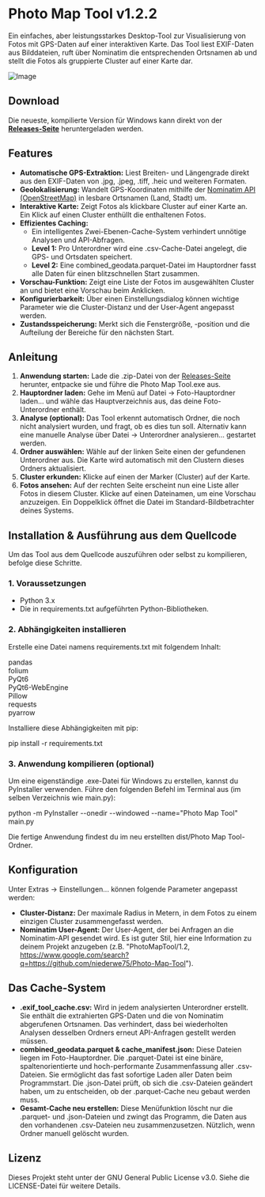# **Photo Map Tool v1.2.2**

Ein einfaches, aber leistungsstarkes Desktop-Tool zur Visualisierung von Fotos mit GPS-Daten auf einer interaktiven Karte. Das Tool liest EXIF-Daten aus Bilddateien, ruft über Nominatim die entsprechenden Ortsnamen ab und stellt die Fotos als gruppierte Cluster auf einer Karte dar.

![Image](https://github.com/user-attachments/assets/ea355d75-795a-4197-a3b6-26e37f4f0889)

## **Download**

Die neueste, kompilierte Version für Windows kann direkt von der [**Releases-Seite**](https://github.com/niederwe75/Photo-Map-Tool/releases/latest) heruntergeladen werden.

## **Features**

* **Automatische GPS-Extraktion:** Liest Breiten- und Längengrade direkt aus den EXIF-Daten von .jpg, .jpeg, .tiff, .heic und weiteren Formaten.  
* **Geolokalisierung:** Wandelt GPS-Koordinaten mithilfe der [Nominatim API (OpenStreetMap)](https://nominatim.openstreetmap.org/) in lesbare Ortsnamen (Land, Stadt) um.  
* **Interaktive Karte:** Zeigt Fotos als klickbare Cluster auf einer Karte an. Ein Klick auf einen Cluster enthüllt die enthaltenen Fotos.  
* **Effizientes Caching:**  
  * Ein intelligentes Zwei-Ebenen-Cache-System verhindert unnötige Analysen und API-Abfragen.  
  * **Level 1:** Pro Unterordner wird eine .csv-Cache-Datei angelegt, die GPS- und Ortsdaten speichert.  
  * **Level 2:** Eine combined\_geodata.parquet-Datei im Hauptordner fasst alle Daten für einen blitzschnellen Start zusammen.  
* **Vorschau-Funktion:** Zeigt eine Liste der Fotos im ausgewählten Cluster an und bietet eine Vorschau beim Anklicken.  
* **Konfigurierbarkeit:** Über einen Einstellungsdialog können wichtige Parameter wie die Cluster-Distanz und der User-Agent angepasst werden.  
* **Zustandsspeicherung:** Merkt sich die Fenstergröße, \-position und die Aufteilung der Bereiche für den nächsten Start.

## **Anleitung**

1. **Anwendung starten:** Lade die .zip-Datei von der [Releases-Seite](https://github.com/niederwe75/Photo-Map-Tool/releases/latest) herunter, entpacke sie und führe die Photo Map Tool.exe aus.  
2. **Hauptordner laden:** Gehe im Menü auf Datei \-\> Foto-Hauptordner laden... und wähle das Hauptverzeichnis aus, das deine Foto-Unterordner enthält.  
3. **Analyse (optional):** Das Tool erkennt automatisch Ordner, die noch nicht analysiert wurden, und fragt, ob es dies tun soll. Alternativ kann eine manuelle Analyse über Datei \-\> Unterordner analysieren... gestartet werden.  
4. **Ordner auswählen:** Wähle auf der linken Seite einen der gefundenen Unterordner aus. Die Karte wird automatisch mit den Clustern dieses Ordners aktualisiert.  
5. **Cluster erkunden:** Klicke auf einen der Marker (Cluster) auf der Karte.  
6. **Fotos ansehen:** Auf der rechten Seite erscheint nun eine Liste aller Fotos in diesem Cluster. Klicke auf einen Dateinamen, um eine Vorschau anzuzeigen. Ein Doppelklick öffnet die Datei im Standard-Bildbetrachter deines Systems.

## **Installation & Ausführung aus dem Quellcode**

Um das Tool aus dem Quellcode auszuführen oder selbst zu kompilieren, befolge diese Schritte.

### **1\. Voraussetzungen**

* Python 3.x  
* Die in requirements.txt aufgeführten Python-Bibliotheken.

### **2\. Abhängigkeiten installieren**

Erstelle eine Datei namens requirements.txt mit folgendem Inhalt:

pandas  
folium  
PyQt6  
PyQt6-WebEngine  
Pillow  
requests  
pyarrow

Installiere diese Abhängigkeiten mit pip:

pip install \-r requirements.txt

### **3\. Anwendung kompilieren (optional)**

Um eine eigenständige .exe-Datei für Windows zu erstellen, kannst du PyInstaller verwenden. Führe den folgenden Befehl im Terminal aus (im selben Verzeichnis wie main.py):

python \-m PyInstaller \--onedir \--windowed \--name="Photo Map Tool" main.py

Die fertige Anwendung findest du im neu erstellten dist/Photo Map Tool-Ordner.

## **Konfiguration**

Unter Extras \-\> Einstellungen... können folgende Parameter angepasst werden:

* **Cluster-Distanz:** Der maximale Radius in Metern, in dem Fotos zu einem einzigen Cluster zusammengefasst werden.  
* **Nominatim User-Agent:** Der User-Agent, der bei Anfragen an die Nominatim-API gesendet wird. Es ist guter Stil, hier eine Information zu deinem Projekt anzugeben (z.B. "PhotoMapTool/1.2, https://www.google.com/search?q=https://github.com/niederwe75/Photo-Map-Tool").

## **Das Cache-System**

* **.exif\_tool\_cache.csv:** Wird in jedem analysierten Unterordner erstellt. Sie enthält die extrahierten GPS-Daten und die von Nominatim abgerufenen Ortsnamen. Das verhindert, dass bei wiederholten Analysen desselben Ordners erneut API-Anfragen gestellt werden müssen.  
* **combined\_geodata.parquet & cache\_manifest.json:** Diese Dateien liegen im Foto-Hauptordner. Die .parquet-Datei ist eine binäre, spaltenorientierte und hoch-performante Zusammenfassung aller .csv-Dateien. Sie ermöglicht das fast sofortige Laden aller Daten beim Programmstart. Die .json-Datei prüft, ob sich die .csv-Dateien geändert haben, um zu entscheiden, ob der .parquet-Cache neu gebaut werden muss.  
* **Gesamt-Cache neu erstellen:** Diese Menüfunktion löscht nur die .parquet- und .json-Dateien und zwingt das Programm, die Daten aus den vorhandenen .csv-Dateien neu zusammenzusetzen. Nützlich, wenn Ordner manuell gelöscht wurden.

## **Lizenz**

Dieses Projekt steht unter der GNU General Public License v3.0. Siehe die LICENSE-Datei für weitere Details.
